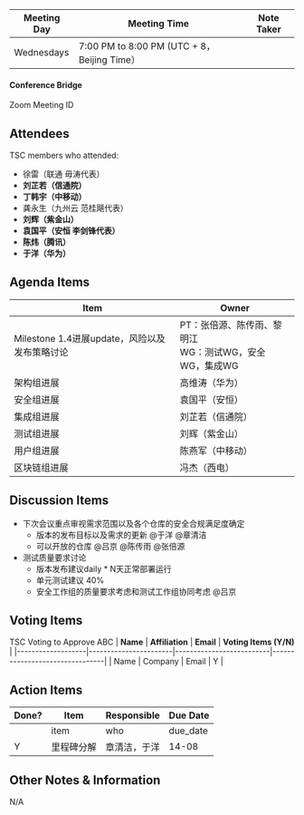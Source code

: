 | Meeting Day | Meeting Time | Note Taker |
| --- | --- | --- |
| Wednesdays | 7:00 PM to 8:00 PM (UTC + 8，Beijing Time） |     |

#### Conference Bridge

Zoom Meeting ID


## Attendees
TSC members who attended:

- 徐雷（联通 毋涛代表）
-    **刘芷若（信通院）**    
-    **丁韩宇（中移动）**   
-   龚永生（九州云 范桂飓代表）      
-    **刘辉（紫金山）**   
-   **袁国平（安恒 李剑锋代表）** 
-    **陈炜（腾讯）**   
-    **于洋（华为）**   

## Agenda Items

Item | Owner
---- | ----
Milestone 1.4进展update，风险以及发布策略讨论 | PT：张倍源、陈传雨、黎明江<br>WG：测试WG，安全WG，集成WG 
架构组进展 | 高维涛（华为）
安全组进展 | 袁国平（安恒）
集成组进展 | 刘芷若（信通院）
测试组进展 | 刘辉（紫金山）
用户组进展 | 陈燕军（中移动）
区块链组进展 | 冯杰（西电）

## Discussion Items

- 下次会议重点审视需求范围以及各个仓库的安全合规满足度确定
    - 版本的发布目标以及需求的更新 @于洋 @章清洁 
    - 可以开放的仓库 @吕京 @陈传雨 @张倍源 
- 测试质量要求讨论
    - 版本发布建议daily * N天正常部署运行
    - 单元测试建议 40%
    - 安全工作组的质量要求考虑和测试工作组协同考虑 @吕京 



## Voting Items
TSC Voting to Approve ABC
| **Name**          | **Affiliation**       | **Email**                |  **Voting Items (Y/N)** |
|-------------------|-----------------------|--------------------------|--------------------------------|
| Name              | Company                   | Email           |         Y         |


## Action Items
| Done? | Item | Responsible | Due Date |
| ---- | ---- | ---- | ---- |
| | item | who | due_date |
|Y| 里程碑分解 | 章清洁，于洋| 14-08 |

## Other Notes & Information
N/A

